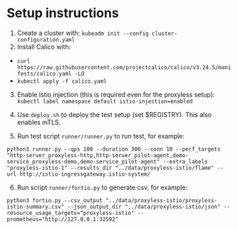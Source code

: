 # Setup instructions

1. Create a cluster with: `kubeadm init --config cluster-configuration.yaml`
2. Install Calico with:
 * `curl https://raw.githubusercontent.com/projectcalico/calico/v3.24.5/manifests/calico.yaml -LO`
 * `kubectl apply -f calico.yaml`
3. Enable Istio injection (this is required even for the proxyless setup): `kubectl label namespace default istio-injection=enabled`
4. Use `deploy.sh` to deploy the test setup (set $REGISTRY). This also enables mTLS.

5. Run test script `runner/runner.py` to run test, for example:
```console
python3 runner.py --qps 100 --duration 300 --conn 10 --perf_targets "http-server_proxyless-http,http-server_pilot-agent,demo-service_proxyless-demo,demo-service_pilot-agent" --extra_labels "proxyless-istio-1" --results_dir "../data/proxyless-istio/flame" --url http://istio-ingressgateway.istio-system/
```

6. Run script `runner/fortio.py` to generate csv, for example:
```console
python3 fortio.py --csv_output "../data/proxyless-istio/proxyless-istio-summary.csv" --json_output_dir "../data/proxyless-istio/json" --resource_usage_targets="proxyless-istio" --prometheus="http://127.0.0.1:32592"
```
